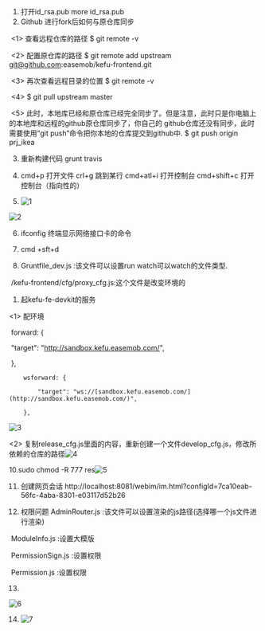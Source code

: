 1.  打开id_rsa.pub      more  id_rsa.pub 
2.  Github 进行fork后如何与原仓库同步

​	<1> 查看远程仓库的路径    $ git remote -v      

​	<2> 配置原仓库的路径     $ git  remote add upstream git@github.com:easemob/kefu-frontend.git

​	<3> 再次查看远程目录的位置    $ git remote -v

​	<4> $ git pull upstream master

​	<5> 此时，本地库已经和原仓库已经完全同步了。但是注意，此时只是你电脑上的本地库和远程的github原仓库同步了，你自己的			github仓库还没有同步，此时需要使用“git push”命令把你本地的仓库提交到github中.       $ git push origin prj_ikea

 

3. 重新构建代码 grunt travis

4. cmd+p  打开文件                          crl+g  跳到某行                             cmd+atl+i 打开控制台             cmd+shift+c   打开控制台（指向性的）

5. ![1](/Users/easemob/armory/备忘录/image/1.png)

![2](/Users/easemob/armory/备忘录/image/2.png)

6. ifconfig 终端显示网络接口卡的命令

7. cmd +sft+d

8. Gruntfile_dev.js :该文件可以设置run watch可以watch的文件类型.

​     /kefu-frontend/cfg/proxy_cfg.js:这个文件是改变环境的

1. 起kefu-fe-devkit的服务



 <1>	配环境

​		forward: {

​			"target": "<http://sandbox.kefu.easemob.com/>",

​		},

 		wsforward: {

  			"target": "ws://[sandbox.kefu.easemob.com/](http://sandbox.kefu.easemob.com/)",

 		},

![3](/Users/easemob/armory/备忘录/image/3.png)

<2>	复制release_cfg.js里面的内容，重新创建一个文件develop_cfg.js，修改所依赖的仓库的路径![4](/Users/easemob/armory/备忘录/image/4.png)

10.sudo chmod -R 777 res![5](/Users/easemob/armory/备忘录/image/5.png)

11. 创建网页会话    http://localhost:8081/webim/im.html?configId=7ca10eab-56fc-4aba-8301-e03117d52b26

12.  权限问题    AdminRouter.js :该文件可以设置渲染的js路径(选择哪一个js文件进行渲染)

​           		    ModuleInfo.js :设置大模版

​           		    PermissionSign.js :设置权限

​          		    Permission.js :设置权限

13. 

![6](/Users/easemob/armory/备忘录/image/6.png)

14. ![7](/Users/easemob/armory/备忘录/image/7.png)